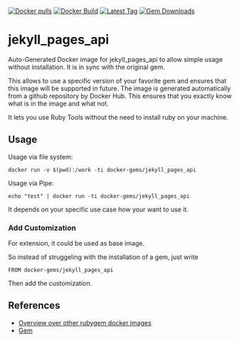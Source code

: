 [![Docker pulls](https://img.shields.io/docker/pulls/rubygem/jekyll_pages_api.svg)](https://hub.docker.com/r/rubygem/jekyll_pages_api/)
[![Docker Build](https://img.shields.io/docker/automated/rubygem/jekyll_pages_api.svg)](https://hub.docker.com/r/rubygem/jekyll_pages_api/)
[![Latest Tag](https://img.shields.io/github/tag/docker-rubygem/jekyll_pages_api.svg)](https://hub.docker.com/r/rubygem/jekyll_pages_api/)
[![Gem Downloads](https://img.shields.io/gem/dt/jekyll_pages_api.svg)](https://rubygems.org/gems/jekyll_pages_api/)
# jekyll_pages_api

Auto-Generated Docker image for jekyll_pages_api to allow simple usage without installation.
It is in sync with the original gem.

This allows to use a specific version of your favorite gem and ensures that this image will be supported in future.
The image is generated automatically from a github repository by Docker Hub.
This ensures that you exactly know what is in the image and what not.

It lets you use Ruby Tools without the need to install ruby on your machine.

## Usage

Usage via file system:

`docker run -v $(pwd):/work -ti docker-gems/jekyll_pages_api`

Usage via Pipe:

`echo "test" | docker run -ti docker-gems/jekyll_pages_api`

It depends on your specific use case how your want to use it.

### Add Customization

For extension, it could be used as base image.

So instead of struggeling with the installation of a gem, just write

`FROM docker-gems/jekyll_pages_api`

Then add the customization.

## References

 - [Overview over other rubygem docker images](https://github.com/thinkbot/docker-rubygem)
 - [Gem](https://rubygems.org/gems/jekyll_pages_api/)
